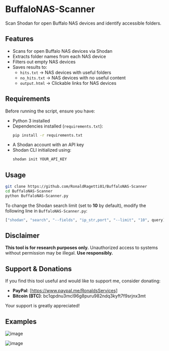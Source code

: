 # BuffaloNAS-Scanner  
Scan Shodan for open Buffalo NAS devices and identify accessible folders.  

## Features  

- Scans for open Buffalo NAS devices via Shodan  
- Extracts folder names from each NAS device  
- Filters out empty NAS devices  
- Saves results to:  
  - `hits.txt` → NAS devices with useful folders  
  - `no_hits.txt` → NAS devices with no useful content  
  - `output.html` → Clickable links for NAS devices  

## Requirements  

Before running the script, ensure you have:  

- Python 3 installed  
- Dependencies installed (`requirements.txt`):  
  ```sh
  pip install -r requirements.txt
  ```
- A Shodan account with an API key  
- Shodan CLI initialized using:  
  ```sh
  shodan init YOUR_API_KEY
  ```  

## Usage  

```sh
git clone https://github.com/RonaldRagetti01/BuffaloNAS-Scanner
cd BuffaloNAS-Scanner
python BuffaloNAS-Scanner.py
```

To change the Shodan search limit (set to **10** by default), modify the following line in `BuffaloNAS-Scanner.py`:  
```python
["shodan", "search", "--fields", "ip_str,port", "--limit", "10", query]
```
## Disclaimer  

**This tool is for research purposes only.** Unauthorized access to systems without permission may be illegal. **Use responsibly.**  



## Support & Donations  

If you find this tool useful and would like to support me, consider donating:  

- **PayPal**: [https://www.paypal.me/RonaldsServices]
- **Bitcoin (BTC)**: bc1qpdnu3mcl96g8puru982ndq3kyft7f9srjnx3mt  

Your support is greatly appreciated!



## Examples

![image](https://github.com/user-attachments/assets/893a7502-8f84-4f90-9ec7-c69124cc9ebd)

![image](https://github.com/user-attachments/assets/2ca0f884-5a30-4a50-982b-c61b38e5feb2)



